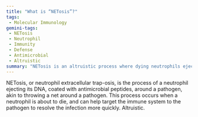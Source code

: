 ```yaml
---
title: "What is “NETosis”?"
tags:
 - Molecular Immunology
gemini-tags:
 - NETosis
 - Neutrophil
 - Immunity
 - Defense
 - Antimicrobial
 - Altruistic
summary: "NETosis is an altruistic process where dying neutrophils eject antimicrobial DNA "nets" to trap and target pathogens for immune response."
---
```

NETosis, or neutrophil extracellular trap-osis, is the process of a neutrophil ejecting its DNA, coated with antimicrobial peptides, around a pathogen, akin to throwing a net around a pathogen. 
This process occurs when a neutrophil is about to die, and can help target the immune system to the pathogen to resolve the infection more quickly. Altruistic.